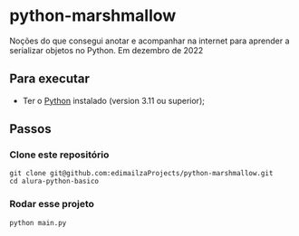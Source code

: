 # python-marshmallow
Noções do que consegui anotar e acompanhar na internet para aprender a serializar objetos no Python.
Em dezembro de 2022

## Para executar
* Ter o [Python](https://www.python.org/) instalado (version 3.11 ou superior);

## Passos

### Clone este repositório

```shell
git clone git@github.com:edimailzaProjects/python-marshmallow.git
cd alura-python-basico
```

### Rodar esse projeto

```shell
python main.py
```
